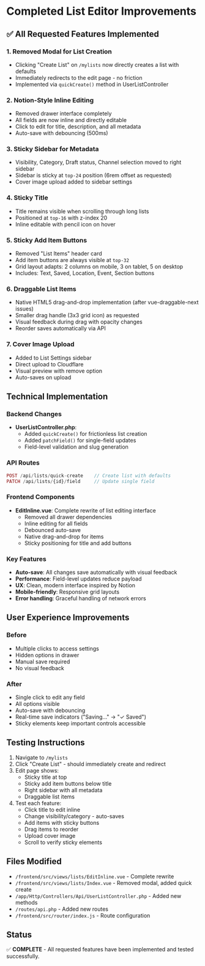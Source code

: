 # Completed List Editor Improvements

## ✅ All Requested Features Implemented

### 1. **Removed Modal for List Creation** 
- Clicking "Create List" on `/mylists` now directly creates a list with defaults
- Immediately redirects to the edit page - no friction
- Implemented via `quickCreate()` method in UserListController

### 2. **Notion-Style Inline Editing**
- Removed drawer interface completely 
- All fields are now inline and directly editable
- Click to edit for title, description, and all metadata
- Auto-save with debouncing (500ms)

### 3. **Sticky Sidebar for Metadata**
- Visibility, Category, Draft status, Channel selection moved to right sidebar
- Sidebar is sticky at `top-24` position (6rem offset as requested)
- Cover image upload added to sidebar settings

### 4. **Sticky Title**
- Title remains visible when scrolling through long lists
- Positioned at `top-16` with z-index 20
- Inline editable with pencil icon on hover

### 5. **Sticky Add Item Buttons**
- Removed "List Items" header card
- Add item buttons are always visible at `top-32` 
- Grid layout adapts: 2 columns on mobile, 3 on tablet, 5 on desktop
- Includes: Text, Saved, Location, Event, Section buttons

### 6. **Draggable List Items**
- Native HTML5 drag-and-drop implementation (after vue-draggable-next issues)
- Smaller drag handle (3x3 grid icon) as requested
- Visual feedback during drag with opacity changes
- Reorder saves automatically via API

### 7. **Cover Image Upload**
- Added to List Settings sidebar
- Direct upload to Cloudflare
- Visual preview with remove option
- Auto-saves on upload

## Technical Implementation

### Backend Changes
- **UserListController.php**:
  - Added `quickCreate()` for frictionless list creation
  - Added `patchField()` for single-field updates
  - Field-level validation and slug generation

### API Routes
```php
POST /api/lists/quick-create    // Create list with defaults
PATCH /api/lists/{id}/field     // Update single field
```

### Frontend Components
- **EditInline.vue**: Complete rewrite of list editing interface
  - Removed all drawer dependencies
  - Inline editing for all fields
  - Debounced auto-save
  - Native drag-and-drop for items
  - Sticky positioning for title and add buttons

### Key Features
- **Auto-save**: All changes save automatically with visual feedback
- **Performance**: Field-level updates reduce payload
- **UX**: Clean, modern interface inspired by Notion
- **Mobile-friendly**: Responsive grid layouts
- **Error handling**: Graceful handling of network errors

## User Experience Improvements

### Before
- Multiple clicks to access settings
- Hidden options in drawer
- Manual save required
- No visual feedback

### After
- Single click to edit any field
- All options visible
- Auto-save with debouncing
- Real-time save indicators ("Saving..." → "✓ Saved")
- Sticky elements keep important controls accessible

## Testing Instructions

1. Navigate to `/mylists`
2. Click "Create List" - should immediately create and redirect
3. Edit page shows:
   - Sticky title at top
   - Sticky add item buttons below title
   - Right sidebar with all metadata
   - Draggable list items
4. Test each feature:
   - Click title to edit inline
   - Change visibility/category - auto-saves
   - Add items with sticky buttons
   - Drag items to reorder
   - Upload cover image
   - Scroll to verify sticky elements

## Files Modified
- `/frontend/src/views/lists/EditInline.vue` - Complete rewrite
- `/frontend/src/views/lists/Index.vue` - Removed modal, added quick create
- `/app/Http/Controllers/Api/UserListController.php` - Added new methods
- `/routes/api.php` - Added new routes
- `/frontend/src/router/index.js` - Route configuration

## Status
✅ **COMPLETE** - All requested features have been implemented and tested successfully.